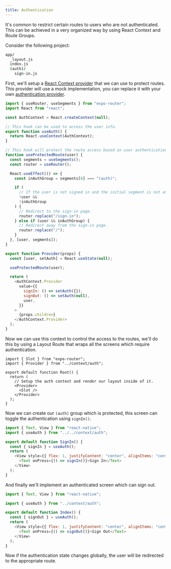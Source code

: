 ```yaml
---
title: Authentication
---
```


It's common to restrict certain routes to users who are not authenticated. This can be achieved in a very organized way by using React Context and Route Groups.

Consider the following project:

```bash title="File System"
app/
  _layout.js
  index.js
  (auth)/
    sign-in.js
```

First, we'll setup a [React Context provider](https://reactjs.org/docs/context.html) that we can use to protect routes. This provider will use a mock implementation, you can replace it with your own [authentication provider](https://docs.expo.dev/guides/authentication/).

```js title=auth/provider.js
import { useRouter, useSegments } from "expo-router";
import React from "react";

const AuthContext = React.createContext(null);

// This hook can be used to access the user info.
export function useAuth() {
  return React.useContext(AuthContext);
}

// This hook will protect the route access based on user authentication.
function useProtectedRoute(user) {
  const segments = useSegments();
  const router = useRouter();

  React.useEffect(() => {
    const inAuthGroup = segments[0] === "(auth)";

    if (
      // If the user is not signed in and the initial segment is not anything in the auth group.
      !user &&
      !inAuthGroup
    ) {
      // Redirect to the sign-in page.
      router.replace("/sign-in");
    } else if (user && inAuthGroup) {
      // Redirect away from the sign-in page.
      router.replace("/");
    }
  }, [user, segments]);
}

export function Provider(props) {
  const [user, setAuth] = React.useState(null);

  useProtectedRoute(user);

  return (
    <AuthContext.Provider
      value={{
        signIn: () => setAuth({}),
        signOut: () => setAuth(null),
        user,
      }}
    >
      {props.children}
    </AuthContext.Provider>
  );
}
```

Now we can use this context to control the access to the routes, we'll do this by using a Layout Route that wraps all the screens which require authentication.

```tsx title=app/_layout.js
import { Slot } from "expo-router";
import { Provider } from "../context/auth";

export default function Root() {
  return (
    // Setup the auth context and render our layout inside of it.
    <Provider>
      <Slot />
    </Provider>
  );
}
```

Now we can create our `(auth)` group which is protected, this screen can toggle the authentication using `signIn()`.

```js title=app/(auth)/sign-in.js
import { Text, View } from "react-native";
import { useAuth } from "../../context/auth";

export default function SignIn() {
  const { signIn } = useAuth();
  return (
    <View style={{ flex: 1, justifyContent: "center", alignItems: "center" }}>
      <Text onPress={() => signIn()}>Sign In</Text>
    </View>
  );
}
```

And finally we'll implement an authenticated screen which can sign out.

```js title=app/index.js
import { Text, View } from "react-native";

import { useAuth } from "../context/auth";

export default function Index() {
  const { signOut } = useAuth();
  return (
    <View style={{ flex: 1, justifyContent: "center", alignItems: "center" }}>
      <Text onPress={() => signOut()}>Sign Out</Text>
    </View>
  );
}
```

Now if the authentication state changes globally, the user will be redirected to the appropriate route.

<!-- TODO: Guide on using redirects and per-screen behavior -->
